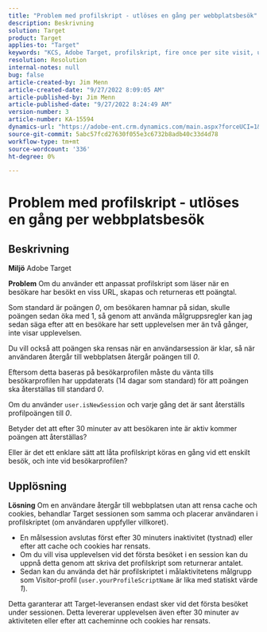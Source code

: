 ```yaml
---
title: "Problem med profilskript - utlöses en gång per webbplatsbesök"
description: Beskrivning
solution: Target
product: Target
applies-to: "Target"
keywords: "KCS, Adobe Target, profilskript, fire once per site visit, user.isNewSession, user.yourProfileScriptName"
resolution: Resolution
internal-notes: null
bug: false
article-created-by: Jim Menn
article-created-date: "9/27/2022 8:09:05 AM"
article-published-by: Jim Menn
article-published-date: "9/27/2022 8:24:49 AM"
version-number: 3
article-number: KA-15594
dynamics-url: "https://adobe-ent.crm.dynamics.com/main.aspx?forceUCI=1&pagetype=entityrecord&etn=knowledgearticle&id=3e64d9a6-3b3e-ed11-9db1-0022480866ad"
source-git-commit: 5abc57fcd27630f055e3c6732b8adb40c33d4d78
workflow-type: tm+mt
source-wordcount: '336'
ht-degree: 0%

---
```


# Problem med profilskript - utlöses en gång per webbplatsbesök

## Beskrivning


<b>Miljö</b>
Adobe Target

<b>Problem</b>
Om du använder ett anpassat profilskript som läser när en besökare har besökt en viss URL, skapas och returneras ett poängtal.

Som standard är poängen *0*, om besökaren hamnar på sidan, skulle poängen sedan öka med 1, så genom att använda målgruppsregler kan jag sedan säga efter att en besökare har sett upplevelsen mer än två gånger, inte visar upplevelsen.



Du vill också att poängen ska rensas när en användarsession är klar, så när användaren återgår till webbplatsen återgår poängen till *0*.

Eftersom detta baseras på besökarprofilen måste du vänta tills besökarprofilen har uppdaterats (14 dagar som standard) för att poängen ska återställas till standard *0*.

Om du använder `user.isNewSession` och varje gång det är sant återställs profilpoängen till *0*.



Betyder det att efter 30 minuter av att besökaren inte är aktiv kommer poängen att återställas?

Eller är det ett enklare sätt att låta profilskript köras en gång vid ett enskilt besök, och inte vid besökarprofilen?


## Upplösning


<b>Lösning</b>
Om en användare återgår till webbplatsen utan att rensa cache och cookies, behandlar Target sessionen som samma och placerar användaren i profilskriptet (om användaren uppfyller villkoret).

- En målsession avslutas först efter 30 minuters inaktivitet (tystnad) eller efter att cache och cookies har rensats.
- Om du vill visa upplevelsen vid det första besöket i en session kan du uppnå detta genom att skriva det profilskript som returnerar antalet.
- Sedan kan du använda det här profilskriptet i målaktivitetens målgrupp som Visitor-profil (`user.yourProfileScriptName` är lika med statiskt värde *1*).


Detta garanterar att Target-leveransen endast sker vid det första besöket under sessionen. Detta levererar upplevelsen även efter 30 minuter av aktiviteten eller efter att cacheminne och cookies har rensats.
